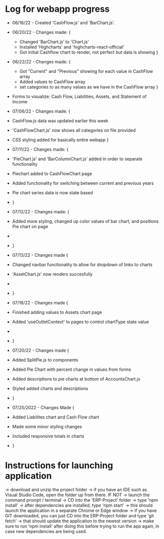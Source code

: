 # Log for webapp progress

- 06/16/22 - Created 'CashFlow.js' and 'BarChart.js'.
- 06/20/22 - Changes made: {
  - Changed 'BarChart.js' to 'Chart.js'
  - Installed 'Highcharts' and 'highcharts-react-official'
  - Got initial Cashflow chart to render, not perfect but data is showing
    }
- 06/22/22 - Changes made: {
  - Got "Current" and "Previous" showing for each value in CashFlow array
  - Added values to CashFlow array
  - set categories to as many values as we have in the CashFlow array
    }
- Forms to visualize: Cash Flow, Liabilities, Assets, and Statement of Income

- 07/06/22 - Changes made: {
- CashFlow.js data was updated earlier this week
- 'CashFlowChart.js' now shows all categories on file provided
- CSS styling added for basically entire webapp
  }

- 07/11/22 - Changes made: {
- 'PieChart.js' and 'BarColumnChart.js' added in order to separate functionality
- Piechart added to CashFlowChart page
- Added functionality for switching between current and previous years
- Pie chart series data is now state based
- }

- 07/12/22 - Changes made: {
- Added more styling, changed up color values of bar chart, and positions Pie chart on page
-
- }

- 07/13/22 - Changes made {
- Changed navbar functionality to allow for dropdown of links to charts
- 'AssetChart.js' now renders succesfully
-
- }

- 07/18/22 - Changes made {
- Finished adding values to Assets chart page
- Added 'useOutletContext' to pages to control chartType state value
-
- }

- 07/20/22 - Changes made {
- Added SplitPie.js to components
- Added Pie Chart with percent change in values from forms
- Added descriptions to pie charts at bottom of AccountsChart.js
- Styled added charts and descriptions
- }

- 07/25/2022 - Changes Made {
- Added Liabilites chart and Cash Flow chart
- Made some minor styling changes
- Included responsive totals in charts
- }

# Instructions for launching application

-> download and unzip the project folder
-> if you have an IDE such as Visual Studio Code, open the folder up from there. IF NOT
-> launch the command prompt / terminal
-> CD into the 'ERP-Project' folder
-> type 'npm install'
-> after dependencies are installed, type 'npm start'
-> this should launch the application in a separate Chrome or Edge window
-> if you have GIT downloaded, you can just CD into the ERP-Project folder
and type 'git fetch'
-> that should update the application to the newest version
-> make sure to run 'npm install' after doing this before trying to run
the app again, in case new dependencies are being used.
